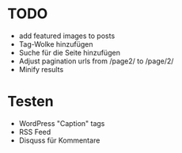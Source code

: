 TODO
=====

* add featured images to posts
* Tag-Wolke hinzufügen
* Suche für die Seite hinzufügen
* Adjust pagination urls from /page2/ to /page/2/
* Minify results

Testen
=======
* WordPress "Caption" tags
* RSS Feed
* Disquss für Kommentare
